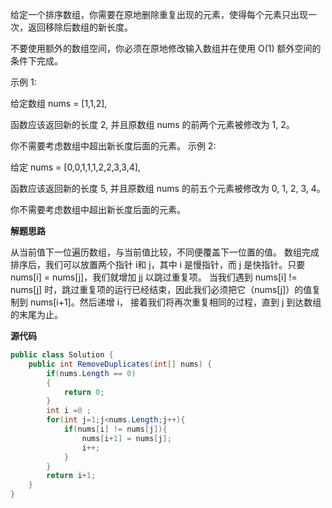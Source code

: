 给定一个排序数组，你需要在原地删除重复出现的元素，使得每个元素只出现一次，返回移除后数组的新长度。

不要使用额外的数组空间，你必须在原地修改输入数组并在使用 O(1) 额外空间的条件下完成。

示例 1:

给定数组 nums = [1,1,2],

函数应该返回新的长度 2, 并且原数组 nums 的前两个元素被修改为 1, 2。

你不需要考虑数组中超出新长度后面的元素。
示例 2:

给定 nums = [0,0,1,1,1,2,2,3,3,4],

函数应该返回新的长度 5, 并且原数组 nums 的前五个元素被修改为 0, 1, 2, 3, 4。

你不需要考虑数组中超出新长度后面的元素。

**解题思路**  

从当前值下一位遍历数组，与当前值比较，不同便覆盖下一位置的值。
数组完成排序后，我们可以放置两个指针 i和 j，其中 i 是慢指针，而 j 是快指针。只要 nums[i] = nums[j]，我们就增加 jj 以跳过重复项。
当我们遇到   nums[i] != nums[j] 时，跳过重复项的运行已经结束，因此我们必须把它（nums[j]）的值复制到 nums[i+1]。然后递增 i，
接着我们将再次重复相同的过程，直到 j 到达数组的末尾为止。

**源代码**  

```C#
public class Solution {
    public int RemoveDuplicates(int[] nums) {
        if(nums.Length == 0)
        {
            return 0;
        }
        int i =0 ;
        for(int j=1;j<nums.Length;j++){
            if(nums[i] != nums[j]){
                nums[i+1] = nums[j];
                i++;
            }
        }
        return i+1;
    }
}
```


